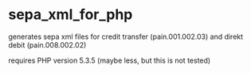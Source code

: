 sepa_xml_for_php
================

generates sepa xml files for credit transfer (pain.001.002.03) and direkt debit (pain.008.002.02)

requires PHP version 5.3.5  (maybe less, but this is not tested)
